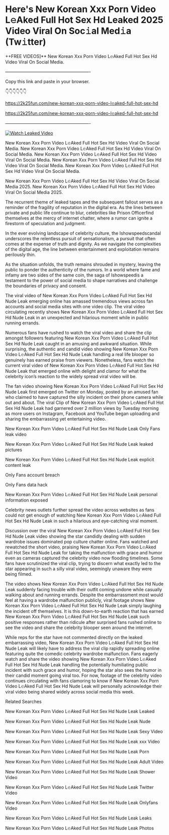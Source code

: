 # Here's New Korean Xxx Porn Video L𝚎Aked Full Hot Sex Hd Leaked 2025 Video Viral On Soc𝚒al Med𝚒a (Tw𝚒tter)

++FREE VIDEOS]** New Korean Xxx Porn Video L𝚎Aked Full Hot Sex Hd Video Viral On Social Media.

———————————————————-

Copy this link and paste in your browser.

👇👇👇👇👇👇

https://2k25fun.com/new-korean-xxx-porn-video-l𝚎aked-full-hot-sex-hd

https://2k25fun.com/new-korean-xxx-porn-video-l𝚎aked-full-hot-sex-hd

———————————————————-

[![Watch Leaked Video](https://miro.medium.com/v2/resize:fit:828/format:webp/1*cilzJN44JGOrTw9NJCrNHA.gif "Watch Leaked Video")](https://2k25fun.com/new-korean-xxx-porn-video-l𝚎aked-full-hot-sex-hd)

New Korean Xxx Porn Video L𝚎Aked Full Hot Sex Hd Video Viral On Social Media. New Korean Xxx Porn Video L𝚎Aked Full Hot Sex Hd Video Viral On Social Media. New Korean Xxx Porn Video L𝚎Aked Full Hot Sex Hd Video Viral On Social Media. New Korean Xxx Porn Video L𝚎Aked Full Hot Sex Hd Video Viral On Social Media. New Korean Xxx Porn Video L𝚎Aked Full Hot Sex Hd Video Viral On Social Media.

New Korean Xxx Porn Video L𝚎Aked Full Hot Sex Hd Video Viral On Social Media 2025. New Korean Xxx Porn Video L𝚎Aked Full Hot Sex Hd Video Viral On Social Media 2025.

The recurrent theme of leaked tapes and the subsequent fallout serves as a reminder of the fragility of reputation in the digital era. As the lines between private and public life continue to blur, celebrities like Prison Officerfind themselves at the mercy of internet chatter, where a rumor can ignite a firestorm of speculation and judgment.

In the ever evolving landscape of celebrity culture, the Ishowspeedscandal underscores the relentless pursuit of sensationalism, a pursuit that often comes at the expense of truth and dignity. As we navigate the complexities of the digital age, the line between entertainment and exploitation remains perilously thin.

As the situation unfolds, the truth remains shrouded in mystery, leaving the public to ponder the authenticity of the rumors. In a world where fame and infamy are two sides of the same coin, the saga of Ishowspeedis a testament to the power of social media to shape narratives and challenge the boundaries of privacy and consent.

The viral video of New Korean Xxx Porn Video L𝚎Aked Full Hot Sex Hd Nude Leak emerging online has amassed tremendous views across fan accounts and social media sites with one video clip. The viral video circulating recently shows New Korean Xxx Porn Video L𝚎Aked Full Hot Sex Hd Nude Leak in an unexpected and hilarious moment while in public running errands.

Numerous fans have rushed to watch the viral video and share the clip amongst followers featuring New Korean Xxx Porn Video L𝚎Aked Full Hot Sex Hd Nude Leak caught in an amusing and awkward situation. While surprising, the authentic and candid video showing New Korean Xxx Porn Video L𝚎Aked Full Hot Sex Hd Nude Leak handling a real life blooper so genuinely has earned praise from viewers. Nonetheless, fans watch the current viral video of New Korean Xxx Porn Video L𝚎Aked Full Hot Sex Hd Nude Leak that emerged online with delight and clamor for what the celebrity icon’s reaction to the widely spread viral video will be.

The fan video showing New Korean Xxx Porn Video L𝚎Aked Full Hot Sex Hd Nude Leak first emerged on Twitter on Monday, posted by an amused fan who claimed to have captured the silly incident on their phone camera while out and about. The viral Clip of New Korean Xxx Porn Video L𝚎Aked Full Hot Sex Hd Nude Leak had garnered over 2 million views by Tuesday morning as more users on Instagram, Facebook and YouTube began uploading and sharing the embarrassing yet entertaining video.

New Korean Xxx Porn Video L𝚎Aked Full Hot Sex Hd Nude Leak Only Fans leak video

New Korean Xxx Porn Video L𝚎Aked Full Hot Sex Hd Nude Leak leaked pictures

New Korean Xxx Porn Video L𝚎Aked Full Hot Sex Hd Nude Leak explicit content leak

Only Fans account breach

Only Fans data hack

New Korean Xxx Porn Video L𝚎Aked Full Hot Sex Hd Nude Leak personal information exposed

Celebrity news outlets further spread the video across websites as fans could not get enough of watching New Korean Xxx Porn Video L𝚎Aked Full Hot Sex Hd Nude Leak in such a hilarious and eye-catching viral moment.

Discussion over the viral New Korean Xxx Porn Video L𝚎Aked Full Hot Sex Hd Nude Leak video showing the star candidly dealing with sudden wardrobe issues dominated pop culture chatter online. Fans watched and rewatched the short video, praising New Korean Xxx Porn Video L𝚎Aked Full Hot Sex Hd Nude Leak for taking the malfunction with grace and humor even as cameras captured the celebrity video now flooding timelines. Some fans have scrutinized the viral clip, trying to discern what exactly led to the star appearing in such a silly viral video, seemingly unaware they were being filmed.

The video shows New Korean Xxx Porn Video L𝚎Aked Full Hot Sex Hd Nude Leak suddenly facing trouble with their outfit coming undone while casually walking about and running errands. Despite the embarrassment most would feel at having a wardrobe malfunction publicly, viral footage shows New Korean Xxx Porn Video L𝚎Aked Full Hot Sex Hd Nude Leak simply laughing the incident off themselves. It is this down-to-earth reaction that has earned New Korean Xxx Porn Video L𝚎Aked Full Hot Sex Hd Nude Leak such positive responses rather than ridicule after surprised fans rushed online to see the video and share the celebrity blooper seen around the internet.

While reps for the star have not commented directly on the leaked embarrassing video, New Korean Xxx Porn Video L𝚎Aked Full Hot Sex Hd Nude Leak will likely have to address the viral clip rapidly spreading online featuring quite the comedic celebrity wardrobe malfunction. Fans eagerly watch and share the video showing New Korean Xxx Porn Video L𝚎Aked Full Hot Sex Hd Nude Leak handling the potentially humiliating public incident with such grace and humor, hoping the star also sees the humor in their candid moment going viral too. For now, footage of the celebrity video continues circulating with fans clamoring to know if New Korean Xxx Porn Video L𝚎Aked Full Hot Sex Hd Nude Leak will personally acknowledge their viral video being shared widely across social media this week.

Related Searches

New Korean Xxx Porn Video L𝚎Aked Full Hot Sex Hd Nude Leak Leaked

New Korean Xxx Porn Video L𝚎Aked Full Hot Sex Hd Nude Leak Nude

New Korean Xxx Porn Video L𝚎Aked Full Hot Sex Hd Nude Leak Sexy Video

New Korean Xxx Porn Video L𝚎Aked Full Hot Sex Hd Nude Leak xxx Video

New Korean Xxx Porn Video L𝚎Aked Full Hot Sex Hd Nude Leak Porn

New Korean Xxx Porn Video L𝚎Aked Full Hot Sex Hd Nude Leak Adult Video

New Korean Xxx Porn Video L𝚎Aked Full Hot Sex Hd Nude Leak Shower Video

New Korean Xxx Porn Video L𝚎Aked Full Hot Sex Hd Nude Leak Twitter Video

New Korean Xxx Porn Video L𝚎Aked Full Hot Sex Hd Nude Leak Onlyfans Video

New Korean Xxx Porn Video L𝚎Aked Full Hot Sex Hd Nude Leak Leaks

New Korean Xxx Porn Video L𝚎Aked Full Hot Sex Hd Nude Leak Photos